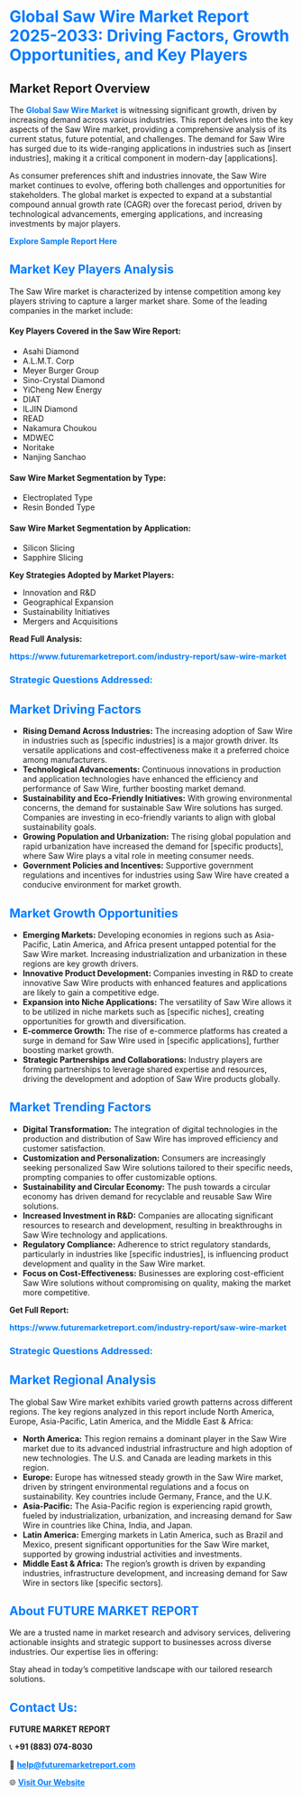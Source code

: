 <h1 style="color: #007BFF;">Global Saw Wire Market Report 2025-2033: Driving Factors, Growth Opportunities, and Key Players</h1>

<section id="overview">
<h2>Market Report Overview</h2>
<p>The <a href="https://www.futuremarketreport.com/industry-report/saw-wire-market" style="color: #007BFF; text-decoration: none;"><strong>Global Saw Wire Market</strong></a> is witnessing significant growth, driven by increasing demand across various industries. This report delves into the key aspects of the Saw Wire market, providing a comprehensive analysis of its current status, future potential, and challenges. The demand for Saw Wire has surged due to its wide-ranging applications in industries such as [insert industries], making it a critical component in modern-day [applications].</p>
<p>As consumer preferences shift and industries innovate, the Saw Wire market continues to evolve, offering both challenges and opportunities for stakeholders. The global market is expected to expand at a substantial compound annual growth rate (CAGR) over the forecast period, driven by technological advancements, emerging applications, and increasing investments by major players.</p>
</section>

<section id="overview">
<p><a href="https://www.futuremarketreport.com/request-sample/reportId=84382" style="color: #007BFF; text-decoration: none;"><strong>Explore Sample Report Here</strong></a></p>
</section>

<section id="key-players">
<h2 style="color: #007BFF;">Market Key Players Analysis</h2>
<p>The Saw Wire market is characterized by intense competition among key players striving to capture a larger market share. Some of the leading companies in the market include:</p>
<h4>Key Players Covered in the Saw Wire Report:</h4>
<ul><li>Asahi Diamond</li><li>A.L.M.T. Corp</li><li>Meyer Burger Group</li><li>Sino-Crystal Diamond</li><li>YiCheng New Energy</li><li>DIAT</li><li>ILJIN Diamond</li><li>READ</li><li>Nakamura Choukou</li><li>MDWEC</li><li>Noritake</li><li>Nanjing Sanchao</li></ul>
<h4>Saw Wire Market Segmentation by Type:</h4>
<ul><li>Electroplated Type</li><li>Resin Bonded Type</li></ul>

<h4>Saw Wire Market Segmentation by Application:</h4>
<ul><li>Silicon Slicing</li><li>Sapphire Slicing</li></ul>
<p><strong>Key Strategies Adopted by Market Players:</strong></p>
<ul>
<li>Innovation and R&D</li>
<li>Geographical Expansion</li>
<li>Sustainability Initiatives</li>
<li>Mergers and Acquisitions</li>
</ul>
</section>

<section>
<p><strong>Read Full Analysis: </strong></p><a href="https://www.futuremarketreport.com/industry-report/saw-wire-market" style="color: #007BFF; text-decoration: none;"><strong>https://www.futuremarketreport.com/industry-report/saw-wire-market</strong></a>
<h3 style="color: #007BFF;">Strategic Questions Addressed:</h3>
</section>

<section id="driving-factors">
<h2 style="color: #007BFF;">Market Driving Factors</h2>
<ul>
<li><strong>Rising Demand Across Industries:</strong> The increasing adoption of Saw Wire in industries such as [specific industries] is a major growth driver. Its versatile applications and cost-effectiveness make it a preferred choice among manufacturers.</li>
<li><strong>Technological Advancements:</strong> Continuous innovations in production and application technologies have enhanced the efficiency and performance of Saw Wire, further boosting market demand.</li>
<li><strong>Sustainability and Eco-Friendly Initiatives:</strong> With growing environmental concerns, the demand for sustainable Saw Wire solutions has surged. Companies are investing in eco-friendly variants to align with global sustainability goals.</li>
<li><strong>Growing Population and Urbanization:</strong> The rising global population and rapid urbanization have increased the demand for [specific products], where Saw Wire plays a vital role in meeting consumer needs.</li>
<li><strong>Government Policies and Incentives:</strong> Supportive government regulations and incentives for industries using Saw Wire have created a conducive environment for market growth.</li>
</ul>
</section>

<section id="growth-opportunities">
<h2 style="color: #007BFF;">Market Growth Opportunities</h2>
<ul>
<li><strong>Emerging Markets:</strong> Developing economies in regions such as Asia-Pacific, Latin America, and Africa present untapped potential for the Saw Wire market. Increasing industrialization and urbanization in these regions are key growth drivers.</li>
<li><strong>Innovative Product Development:</strong> Companies investing in R&D to create innovative Saw Wire products with enhanced features and applications are likely to gain a competitive edge.</li>
<li><strong>Expansion into Niche Applications:</strong> The versatility of Saw Wire allows it to be utilized in niche markets such as [specific niches], creating opportunities for growth and diversification.</li>
<li><strong>E-commerce Growth:</strong> The rise of e-commerce platforms has created a surge in demand for Saw Wire used in [specific applications], further boosting market growth.</li>
<li><strong>Strategic Partnerships and Collaborations:</strong> Industry players are forming partnerships to leverage shared expertise and resources, driving the development and adoption of Saw Wire products globally.</li>
</ul>
</section>

<section id="trending-factors">
<h2 style="color: #007BFF;">Market Trending Factors</h2>
<ul>
<li><strong>Digital Transformation:</strong> The integration of digital technologies in the production and distribution of Saw Wire has improved efficiency and customer satisfaction.</li>
<li><strong>Customization and Personalization:</strong> Consumers are increasingly seeking personalized Saw Wire solutions tailored to their specific needs, prompting companies to offer customizable options.</li>
<li><strong>Sustainability and Circular Economy:</strong> The push towards a circular economy has driven demand for recyclable and reusable Saw Wire solutions.</li>
<li><strong>Increased Investment in R&D:</strong> Companies are allocating significant resources to research and development, resulting in breakthroughs in Saw Wire technology and applications.</li>
<li><strong>Regulatory Compliance:</strong> Adherence to strict regulatory standards, particularly in industries like [specific industries], is influencing product development and quality in the Saw Wire market.</li>
<li><strong>Focus on Cost-Effectiveness:</strong> Businesses are exploring cost-efficient Saw Wire solutions without compromising on quality, making the market more competitive.</li>
</ul>
</section>

<section>
<p><strong>Get Full Report: </strong></p><a href="https://www.futuremarketreport.com/industry-report/saw-wire-market" style="color: #007BFF; text-decoration: none;"><strong>https://www.futuremarketreport.com/industry-report/saw-wire-market</strong></a>
<h3 style="color: #007BFF;">Strategic Questions Addressed:</h3>
</section>


<section id="regional-analysis">
<h2 style="color: #007BFF;">Market Regional Analysis</h2>
<p>The global Saw Wire market exhibits varied growth patterns across different regions. The key regions analyzed in this report include North America, Europe, Asia-Pacific, Latin America, and the Middle East & Africa:</p>
<ul>
<li><strong>North America:</strong> This region remains a dominant player in the Saw Wire market due to its advanced industrial infrastructure and high adoption of new technologies. The U.S. and Canada are leading markets in this region.</li>
<li><strong>Europe:</strong> Europe has witnessed steady growth in the Saw Wire market, driven by stringent environmental regulations and a focus on sustainability. Key countries include Germany, France, and the U.K.</li>
<li><strong>Asia-Pacific:</strong> The Asia-Pacific region is experiencing rapid growth, fueled by industrialization, urbanization, and increasing demand for Saw Wire in countries like China, India, and Japan.</li>
<li><strong>Latin America:</strong> Emerging markets in Latin America, such as Brazil and Mexico, present significant opportunities for the Saw Wire market, supported by growing industrial activities and investments.</li>
<li><strong>Middle East & Africa:</strong> The region’s growth is driven by expanding industries, infrastructure development, and increasing demand for Saw Wire in sectors like [specific sectors].</li>
</ul>
</section>

<footer>
<h2 style="color: #007BFF;">About FUTURE MARKET REPORT</h2>
<p>We are a trusted name in market research and advisory services, delivering actionable insights and strategic support to businesses across diverse industries. Our expertise lies in offering:</p>

<p>Stay ahead in today’s competitive landscape with our tailored research solutions.</p>

<h2 style="color: #007BFF;">Contact Us:</h2>
<p><strong>FUTURE MARKET REPORT</strong></p>
<p>📞 <strong>+91 (883) 074-8030</strong></p>
<p>📧 <strong><a href="mailto:help@futuremarketreport.com" style="color: #007BFF;">help@futuremarketreport.com</a></strong></p>
<p>🌐 <strong><a href="https://www.futuremarketreport.com/" style="color: #007BFF;">Visit Our Website</a></strong></p>
</footer>